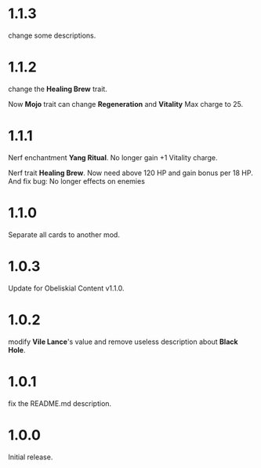 # 1.1.3

change some descriptions.

# 1.1.2

change the **Healing Brew** trait.

Now **Mojo** trait can change **Regeneration** and **Vitality** Max charge to 25.

# 1.1.1

Nerf enchantment **Yang Ritual**. No longer gain +1 Vitality charge.

Nerf trait **Healing Brew**. Now need above 120 HP and gain bonus per 18 HP. And fix bug: No longer effects on enemies

# 1.1.0

Separate all cards to another mod.

# 1.0.3

Update for Obeliskial Content v1.1.0.

# 1.0.2

modify **Vile Lance**'s value and remove useless description about **Black Hole**.

# 1.0.1

fix the README.md description.

# 1.0.0

Initial release.